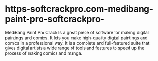 # https-softcrackpro.com-medibang-paint-pro-softcrackpro-
MediBang Paint Pro Crack Is a great piece of software for making digital paintings and comics. It lets you make high-quality digital paintings and comics in a professional way. It is a complete and full-featured suite that gives digital artists a wide range of tools and features to speed up the process of making comics and manga.
